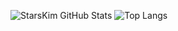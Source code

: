 ![StarsKim GitHub Stats](https://github-readme-stats.vercel.app/api?username=starskim&show_icons=true)
![Top Langs](https://github-readme-stats.vercel.app/api/top-langs/?username=anuraghazra&layout=compact)
